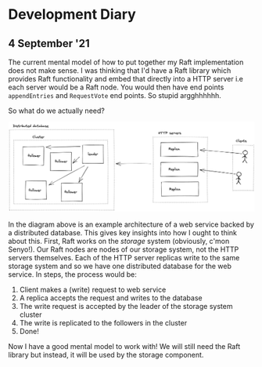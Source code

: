 # Development Diary

## 4 September '21

[raft-rs]: https://github.com/tikv/raft-rs
[etcd's raft]: https://github.com/etcd-io/etcd/tree/main/raft

The current mental model of how to put together my Raft implementation does not make sense. I was
thinking that I'd have a Raft library which provides Raft functionality and embed that directly into
a HTTP server i.e each server would be a Raft node. You would then have end points `appendEntries`
and `RequestVote` end points. So stupid argghhhhhh.

So what do we actually need?

![dist-db](./assets/distributed-database-arch.png)

In the diagram above is an example architecture of a web service backed by a distributed database. This
gives key insights into how I ought to think about this. First, Raft works on the *storage* system
(obviously, c'mon Senyo!). Our Raft nodes are nodes of our storage system, not the HTTP servers themselves.
Each of the HTTP server replicas write to the same storage system and so we have one distributed database
for the web service. In steps, the process would be:

1. Client makes a (write) request to web service
2. A replica accepts the request and writes to the database
3. The write request is accepted by the leader of the storage system cluster
4. The write is replicated to the followers in the cluster
5. Done!

Now I have a good mental model to work with! We will still need the Raft library but instead, it will
be used by the storage component.
